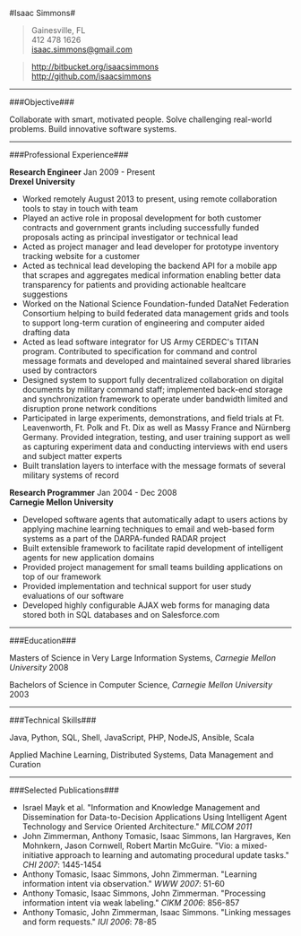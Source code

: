 #Isaac Simmons#

> Gainesville, FL  
> 412 478 1626  
> <isaac.simmons@gmail.com>

> <http://bitbucket.org/isaacsimmons>  
> <http://github.com/isaacsimmons>


-----------------------------------

###Objective###

Collaborate with smart, motivated people.
Solve challenging real-world problems.
Build innovative software systems.

-----------------------------------

###Professional Experience###

**Research Engineer** <time>Jan 2009 - Present</time>  
**Drexel University**

* Worked remotely August 2013 to present, using remote collaboration tools to stay in touch with team
* Played an active role in proposal development for both customer contracts and government grants including successfully funded proposals acting as principal investigator or technical lead
* Acted as project manager and lead developer for prototype inventory tracking website for a customer
* Acted as technical lead developing the backend API for a mobile app that scrapes and aggregates medical information enabling better data transparency for patients and providing actionable healtcare suggestions
* Worked on the National Science Foundation-funded DataNet Federation Consortium helping to build federated data management grids and tools to support long-term curation of engineering and computer aided drafting data
* Acted as lead software integrator for US Army CERDEC's TITAN program. Contributed to specification for command and control message formats and developed and maintained several shared libraries used by contractors
* Designed system to support fully decentralized collaboration on digital documents by military command staff; implemented back-end storage and synchronization framework to operate under bandwidth limited and disruption prone network conditions
* Participated in large experiments, demonstrations, and field trials at Ft. Leavenworth, Ft. Polk and Ft. Dix as well as Massy France and Nürnberg Germany.  Provided integration, testing, and user training support as well as capturing experiment data and conducting interviews with end users and subject matter experts
* Built translation layers to interface with the message formats of several military systems of record

**Research Programmer** <time>Jan 2004 - Dec 2008</time>  
**Carnegie Mellon University**

* Developed software agents that automatically adapt to users actions by applying machine learning techniques to email and web-based form systems as a part of the DARPA-funded RADAR project
* Built extensible framework to facilitate rapid development of intelligent agents for new application domains
* Provided project management for small teams building applications on top of our framework
* Provided implementation and technical support for user study evaluations of our software
* Developed highly configurable AJAX web forms for managing data stored both in SQL databases and on Salesforce.com

-----------------------------------

###Education###

Masters of Science in Very Large Information Systems, *Carnegie Mellon University* <time>2008</time>

Bachelors of Science in Computer Science, *Carnegie Mellon University* <time>2003</time>

-----------------------------------

###Technical Skills###

Java, Python, SQL, Shell, JavaScript, PHP, NodeJS, Ansible, Scala

Applied Machine Learning, Distributed Systems, Data Management and Curation

-----------------------------------

###Selected Publications###

* Israel Mayk et al. "Information and Knowledge Management and Dissemination for Data-to-Decision Applications Using Intelligent Agent Technology and Service Oriented Architecture." *MILCOM 2011*
* John Zimmerman, Anthony Tomasic, Isaac Simmons, Ian Hargraves, Ken Mohnkern, Jason Cornwell, Robert Martin McGuire. "Vio: a mixed-initiative approach to learning and automating procedural update tasks." *CHI 2007*: 1445-1454
* Anthony Tomasic, Isaac Simmons, John Zimmerman. "Learning information intent via observation." *WWW 2007*: 51-60
* Anthony Tomasic, Isaac Simmons, John Zimmerman. "Processing information intent via weak labeling." *CIKM 2006*: 856-857
* Anthony Tomasic, John Zimmerman, Isaac Simmons. "Linking messages and form requests." *IUI 2006*: 78-85
